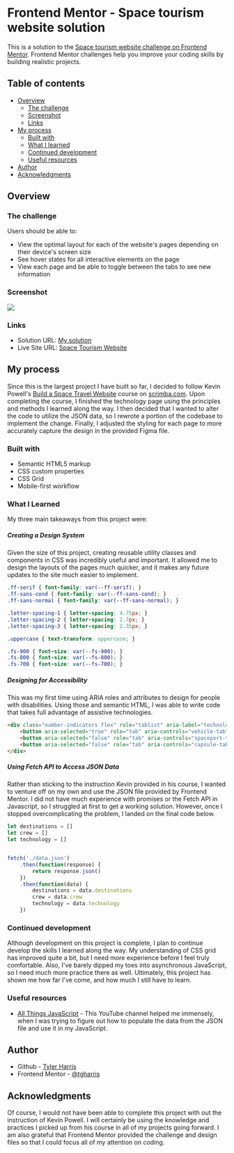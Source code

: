 # Frontend Mentor - Space tourism website solution

This is a solution to the [Space tourism website challenge on Frontend Mentor](https://www.frontendmentor.io/challenges/space-tourism-multipage-website-gRWj1URZ3). Frontend Mentor challenges help you improve your coding skills by building realistic projects. 

## Table of contents

- [Overview](#overview)
  - [The challenge](#the-challenge)
  - [Screenshot](#screenshot)
  - [Links](#links)
- [My process](#my-process)
  - [Built with](#built-with)
  - [What I learned](#what-i-learned)
  - [Continued development](#continued-development)
  - [Useful resources](#useful-resources)
- [Author](#author)
- [Acknowledgments](#acknowledgments)

## Overview

### The challenge

Users should be able to:

- View the optimal layout for each of the website's pages depending on their device's screen size
- See hover states for all interactive elements on the page
- View each page and be able to toggle between the tabs to see new information

### Screenshot

![](./screenshots/home_desktop.jpg)

### Links

- Solution URL: [My solution](https://www.frontendmentor.io/solutions/space-tourism-website-using-semantic-html5-and-css-grid-YuWJs6I1Pr)
- Live Site URL: [Space Tourism Website](https://tgharris.github.io/space-tourism-website/index.html)

## My process
Since this is the largest project I have built so far, I decided to follow Kevin Powell's [Build a Space Travel Website](https://scrimba.com/learn/spacetravel) course on [scrimba.com](https://www.scrimba.com/). Upon completing the course, I finished the technology page using the principles and methods I learned along the way. I then decided that I wanted to alter the code to utilize the JSON data, so I rewrote a portion of the codebase to implement the change. Finally, I adjusted the styling for each page to more accurately capture the design in the provided Figma file.

### Built with

- Semantic HTML5 markup
- CSS custom properties
- CSS Grid
- Mobile-first workflow

### What I Learned

My three main takeaways from this project were:

##### Creating a Design System

Given the size of this project, creating reusable utility classes and components in CSS was incredibly useful and important. It allowed me to design the layouts of the pages much quicker, and it makes any future updates to the site much easier to implement.

```css
.ff-serif { font-family: var(--ff-serif); } 
.ff-sans-cond { font-family: var(--ff-sans-cond); } 
.ff-sans-normal { font-family: var(--ff-sans-normal); } 

.letter-spacing-1 { letter-spacing: 4.75px; } 
.letter-spacing-2 { letter-spacing: 2.7px; } 
.letter-spacing-3 { letter-spacing: 2.35px; } 

.uppercase { text-transform: uppercase; }

.fs-900 { font-size: var(--fs-900); }
.fs-800 { font-size: var(--fs-800); }
.fs-700 { font-size: var(--fs-700); }
```

##### Designing for Accessibility

This was my first time using ARIA roles and attributes to design for people with disabilities. Using those and semantic HTML, I was able to write code that takes full advantage of assistive technologies.

```html
<div class="number-indicators flex" role="tablist" aria-label="technology list">
    <button aria-selected="true" role="tab" aria-controls="vehicle-tab" tabindex="0" data-image="vehicle-image" class="bg-dark text-white fs-600 ff-serif">1</button>
    <button aria-selected="false" role="tab" aria-controls="spaceport-tab" tabindex="0" data-image="spaceport-image" class="bg-dark text-white fs-600 ff-serif">2</span></button>
    <button aria-selected="false" role="tab" aria-controls="capsule-tab" tabindex="0" data-image="capsule-image" class="bg-dark text-white fs-600 ff-serif">3</span></button>
</div>
```

##### Using Fetch API to Access JSON Data

Rather than sticking to the instruction Kevin provided in his course, I wanted to venture off on my own and use the JSON file provided by Frontend Mentor. I did not have much experience with promises or the Fetch API in Javascript, so I struggled at first to get a working solution. However, once I stopped overcomplicating the problem, I landed on the final code below.

```js
let destinations = []
let crew = []
let technology = []


fetch('./data.json')
    .then(function(response) {
        return response.json()
    })
    .then(function(data) {
        destinations = data.destinations
        crew = data.crew
        technology = data.technology
    })

```

### Continued development

Although development on this project is complete, I plan to continue develop the skills I learned along the way. My understanding of CSS grid has improved quite a bit, but I need more experience before I feel truly comfortable. Also, I've barely dipped my toes into asynchronous JavaScript, so I need much more practice there as well. Ultimately, this project has shown me how far I've come, and how much I still have to learn.

### Useful resources

- [All Things JavaScript](https://www.youtube.com/@AllThingsJavaScript) - This YouTube channel helped me immensely, when I was trying to figure out how to populate the data from the JSON file and use it in my JavaScript.

## Author

- Github - [Tyler Harris](https://github.com/tgharris)
- Frontend Mentor - [@tgharris](https://www.frontendmentor.io/profile/tgharris)


## Acknowledgments

Of course, I would not have been able to complete this project with out the instruction of Kevin Powell. I will certainly be using the knowledge and practices I picked up from his course in all of my projects going forward. I am also grateful that Frontend Mentor provided the challenge and design files so that I could focus all of my attention on coding.
